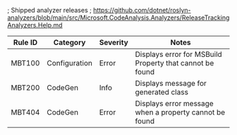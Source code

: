 ﻿; Shipped analyzer releases
; https://github.com/dotnet/roslyn-analyzers/blob/main/src/Microsoft.CodeAnalysis.Analyzers/ReleaseTrackingAnalyzers.Help.md

Rule ID | Category | Severity | Notes
--------|----------|----------|-------
MBT100 | Configuration | Error | Displays error for MSBuild Property that cannot be found
MBT200 | CodeGen | Info | Displays message for generated class
MBT404 | CodeGen | Error | Displays error message when a property cannot be found
